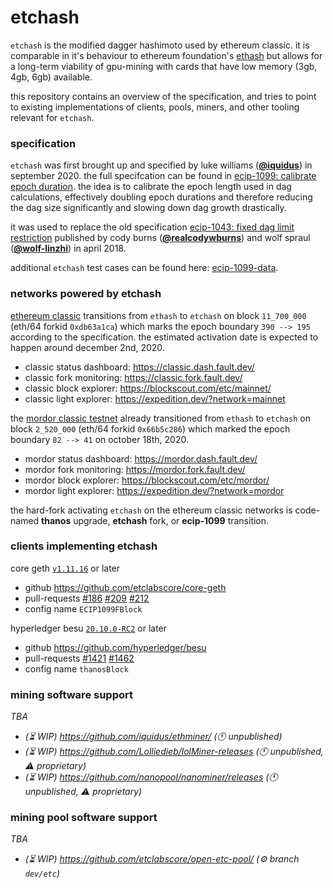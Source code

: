 # etchash
`etchash` is the modified dagger hashimoto used by ethereum classic. it is comparable in it's behaviour to ethereum foundation's [ethash](https://en.wikipedia.org/wiki/Ethash) but allows for a long-term viability of gpu-mining with cards that have low memory (3gb, 4gb, 6gb) available.

this repository contains an overview of the specification, and tries to point to existing implementations of clients, pools, miners, and other tooling relevant for `etchash`.

### specification

`etchash` was first brought up and specified by luke williams (**[@iquidus](https://github.com/iquidus)**) in september 2020. the full specifcation can be found in [ecip-1099: calibrate epoch duration](https://github.com/ethereumclassic/ECIPs/blob/master/_specs/ecip-1099.md). the idea is to calibrate the epoch length used in dag calculations, effectively doubling epoch durations and therefore reducing the dag size significantly and slowing down dag growth drastically.

it was used to replace the old specification [ecip-1043: fixed dag limit restriction](https://github.com/ethereumclassic/ECIPs/blob/master/_specs/ecip-1043.md) published by cody burns (**[@realcodywburns](https://github.com/realcodywburns)**) and wolf spraul (**[@wolf-linzhi](https://github.com/wolf-linzhi)**) in april 2018.

additional `etchash` test cases can be found here: [ecip-1099-data](https://github.com/iquidus/ecip-1099-data).

### networks powered by etchash

[ethereum classic](https://ethereumclassic.org) transitions from `ethash` to `etchash` on block `11_700_000` (eth/64 forkid `0xdb63a1ca`) which marks the epoch boundary `390 --> 195` according to the specification. the estimated activation date is expected to happen around december 2nd, 2020.
* classic status dashboard: https://classic.dash.fault.dev/
* classic fork monitoring: https://classic.fork.fault.dev/
* classic block explorer: https://blockscout.com/etc/mainnet/
* classic light explorer: https://expedition.dev/?network=mainnet

the [mordor classic testnet](https://github.com/eth-classic/mordor) already transitioned from `ethash` to `etchash` on block `2_520_000` (eth/64 forkid `0x66b5c286`) which marked the epoch boundary `82 --> 41` on october 18th, 2020.
* mordor status dashboard: https://mordor.dash.fault.dev/
* mordor fork monitoring: https://mordor.fork.fault.dev/
* mordor block explorer: https://blockscout.com/etc/mordor/
* mordor light explorer: https://expedition.dev/?network=mordor

the hard-fork activating `etchash` on the ethereum classic networks is code-named **thanos** upgrade, **etchash** fork, or **ecip-1099** transition.

### clients implementing etchash

core geth [`v1.11.16`](https://github.com/etclabscore/core-geth/releases/tag/v1.11.16) or later
* github https://github.com/etclabscore/core-geth
* pull-requests [#186](https://github.com/etclabscore/core-geth/pull/186) [#209](https://github.com/etclabscore/core-geth/pull/209) [#212](https://github.com/etclabscore/core-geth/pull/212)
* config name `ECIP1099FBlock`

hyperledger besu [`20.10.0-RC2`](https://github.com/hyperledger/besu/releases/tag/20.10.0-RC2) or later
* github https://github.com/hyperledger/besu
* pull-requests [#1421](https://github.com/hyperledger/besu/pull/1421) [#1462](https://github.com/hyperledger/besu/pull/1462)
* config name `thanosBlock`

### mining software support

_TBA_

* _(:hourglass_flowing_sand: WIP) https://github.com/iquidus/ethminer/ (:clock11: unpublished)_
* _(:hourglass_flowing_sand: WIP) https://github.com/Lolliedieb/lolMiner-releases (:clock11: unpublished, :warning: proprietary)_
* _(:hourglass_flowing_sand: WIP) https://github.com/nanopool/nanominer/releases (:clock11: unpublished, :warning: proprietary)_

### mining pool software support

_TBA_

* _(:hourglass_flowing_sand: WIP) https://github.com/etclabscore/open-etc-pool/ (:gear: branch `dev/etc`)_
